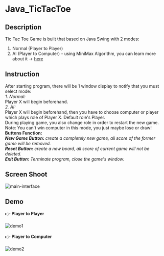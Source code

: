 # Java_TicTacToe
## Description
Tic Tac Toe Game is built that based on Java Swing with 2 modes:
1. Normal (Player to Player)
2. AI (Player to Computer) - using MiniMax Algorithm, you can learn more about it -> [here](https://www.stdio.vn/giai-thuat-lap-trinh/giai-thuat-tim-kiem-minimax-s1EVnH)
## Instruction
After starting program, there will be 1 window display to notify that you must select mode:<br>
*1. Normal:*<br>
Player X will begin beforehand.<br>
*2. AI:*<br>
Player X will begin beforehand, then you have to choose computer or player which plays role of Player X. Default role's Player.<br>
During playing game, you also change role in order to restart the new game.<br>
Note: You can't win computer in this mode, you just maybe lose or draw!<br>
**Buttons Function:**<br>
***New Game Button:*** *create a completely new game, all score of the former game will be removed.*<br>
***Reset Button:*** *create a new board, all score of current game will not be deleted.*<br>
***Exit Button:*** *Terminate program, close the game's window.*<br>
## Screen Shoot
![main-interface](https://live.staticflickr.com/65535/51003751780_187cc3c770_b.jpg)
## Demo 
👉 **Player to Player**
<br><br>
![demo1](https://64.media.tumblr.com/395e74153190ce29421ade8a9f131d19/3881f765f5a3b322-a5/s1280x1920/65c4c4e14aaac20713f605c48234043aae7b8c68.gif)
<br><br>
👉 **Player to Computer**
<br><br>
![demo2](https://64.media.tumblr.com/451e2ba9b5fe4d7f8ed9bd8f8b303ffe/f1dd08eac9b4cb75-fc/s1280x1920/03aa028b42323de4d89ae0e7c7c7e73f38e6fe92.gif)
